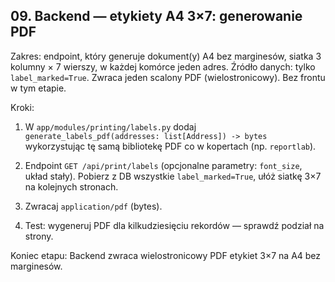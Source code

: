 ## 09. Backend — etykiety A4 3×7: generowanie PDF

Zakres: endpoint, który generuje dokument(y) A4 bez marginesów, siatka 3 kolumny × 7 wierszy, w każdej komórce jeden adres. Źródło danych: tylko `label_marked=True`. Zwraca jeden scalony PDF (wielostronicowy). Bez frontu w tym etapie.

Kroki:
1) W `app/modules/printing/labels.py` dodaj `generate_labels_pdf(addresses: list[Address]) -> bytes` wykorzystując tę samą bibliotekę PDF co w kopertach (np. `reportlab`).

2) Endpoint `GET /api/print/labels` (opcjonalne parametry: `font_size`, układ stały). Pobierz z DB wszystkie `label_marked=True`, ułóż siatkę 3×7 na kolejnych stronach.

3) Zwracaj `application/pdf` (bytes).

4) Test: wygeneruj PDF dla kilkudziesięciu rekordów — sprawdź podział na strony.

Koniec etapu: Backend zwraca wielostronicowy PDF etykiet 3×7 na A4 bez marginesów.


